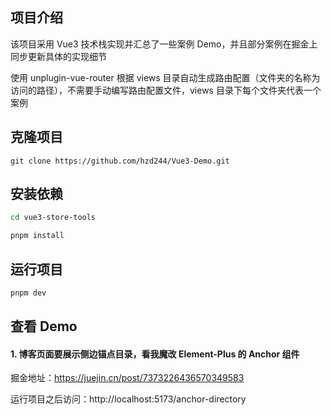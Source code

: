## 项目介绍

该项目采用 Vue3 技术栈实现并汇总了一些案例 Demo，并且部分案例在掘金上同步更新具体的实现细节

使用 unplugin-vue-router 根据 views 目录自动生成路由配置（文件夹的名称为访问的路径），不需要手动编写路由配置文件，views 目录下每个文件夹代表一个案例

## 克隆项目

```shell
git clone https://github.com/hzd244/Vue3-Demo.git

```

## 安装依赖

```bash
cd vue3-store-tools

pnpm install

```

## 运行项目

```bash
pnpm dev
```

## 查看 Demo

#### 1. 博客页面要展示侧边锚点目录，看我魔改 Element-Plus 的 Anchor 组件

掘金地址：https://juejin.cn/post/7373226436570349583

运行项目之后访问：http://localhost:5173/anchor-directory
